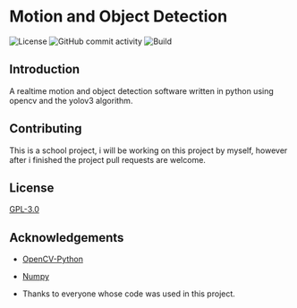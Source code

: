 # Motion and Object Detection

![License](https://img.shields.io/github/license/jb-0001/object-motion-detection?style=flat-square)
![GitHub commit activity](https://img.shields.io/github/commit-activity/w/jb-0001/object-motion-detection?style=flat-square)
![Build](https://github.com/jb-0001/object-motion-detection/workflows/Build/badge.svg)
## Introduction

 A realtime motion and object detection software written in python using opencv and the yolov3 algorithm.

## Contributing

This is a school project, i will be working on this project by myself, however after i finished the project pull requests are welcome.

## License

[GPL-3.0](https://choosealicense.com/licenses/gpl-3.0/)

## Acknowledgements

- [OpenCV-Python](https://github.com/skvark/opencv-python)

- [Numpy](https://github.com/numpy/numpy)

- Thanks to everyone whose code was used in this project.
